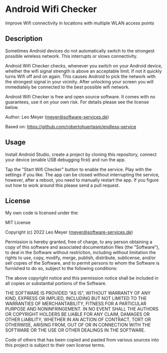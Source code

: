 # Android Wifi Checker

Improve Wifi connectivity in locations with multiple WLAN access points

## Description

Sometimes Android devices do not automatically switch to the strongest possible wireless network. This interrupts or slows connectivity.

Android Wifi Checker checks, whenever you switch on your Android device, whether the wifi signal strength is above an acceptable limit.
If not it quickly turns Wifi off and on again. This causes Android to pick the network with the strongest signal in your vicinity.
After unlocking your screen you will immediately be connected to the best possible wifi network.

Android Wifi Checker is free and open source software. It comes with no guarantees, use it on your own risk. For details please see the license below.

Author: Leo Meyer (meyer@software-services.de)

Based on: https://github.com/robertohuertasm/endless-service

## Usage

Install Android Studio, create a project by cloning this repository, connect your device (enable USB debugging first) and run the app.

Tap the "Start Wifi Checker" button to enable the service. Play with the settings if you like. The app can be closed without interrupting the service, however, after a reboot, you need to manually restart the app. If you figure out how to work around this please send a pull request.

## License

My own code is licensed under the:

MIT License

Copyright (c) 2022 Leo Meyer (meyer@software-services.de)

Permission is hereby granted, free of charge, to any person obtaining a copy
of this software and associated documentation files (the "Software"), to deal
in the Software without restriction, including without limitation the rights
to use, copy, modify, merge, publish, distribute, sublicense, and/or sell
copies of the Software, and to permit persons to whom the Software is
furnished to do so, subject to the following conditions:

The above copyright notice and this permission notice shall be included in all
copies or substantial portions of the Software.

THE SOFTWARE IS PROVIDED "AS IS", WITHOUT WARRANTY OF ANY KIND, EXPRESS OR
IMPLIED, INCLUDING BUT NOT LIMITED TO THE WARRANTIES OF MERCHANTABILITY,
FITNESS FOR A PARTICULAR PURPOSE AND NONINFRINGEMENT. IN NO EVENT SHALL THE
AUTHORS OR COPYRIGHT HOLDERS BE LIABLE FOR ANY CLAIM, DAMAGES OR OTHER
LIABILITY, WHETHER IN AN ACTION OF CONTRACT, TORT OR OTHERWISE, ARISING FROM,
OUT OF OR IN CONNECTION WITH THE SOFTWARE OR THE USE OR OTHER DEALINGS IN THE
SOFTWARE.


Code of others that has been copied and pasted from various sources into this project is subject to their own license terms.
